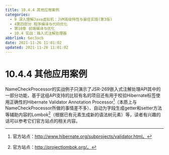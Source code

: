 ```yaml
---
title: 10.4.4 其他应用案例
categories:
  - 9 深入理解Java虛拟机：JVM高级特性与最佳实践(第3版)
  - 4第四部分 程序编译与代码优化
  - 第10章 前端编译与优化
  - 10.4 实战：插入式注解处理器
abbrlink: 6ec3acb
date: 2021-11-26 11:01:02
updated: 2021-11-26 11:01:02
---
```

# 10.4.4 其他应用案例
NameCheckProcessor的实战例子只演示了JSR-269嵌入式注解处理API其中的一部分功能，基于这组API支持的比较有名的项目还有用于校验Hibernate标签使用正确性的Hibernate Validator Annotation Processor[^1]（本质上与NameCheckProcessor所做的事情差不多）、自动为字段生成getter和setter方法等辅助内容的Lombok[^2]（根据已有元素生成新的语法树元素）等，读者有兴趣的话可以参考它们官方站点的相关内容。

[^1]: 官方站点：http://www.hibernate.org/subprojects/validator.html。 
[^2]: 官方站点：http://projectlombok.org/。
